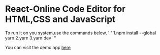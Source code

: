 # React-Online Code Editor for HTML,CSS and JavaScript


To run it on you system,use the commands below,
'''
1.npm install --global yarn
2.yarn
3.yarn dev
'''


You can visit the demo app [here](https://bit.ly/3mfu60O) 
